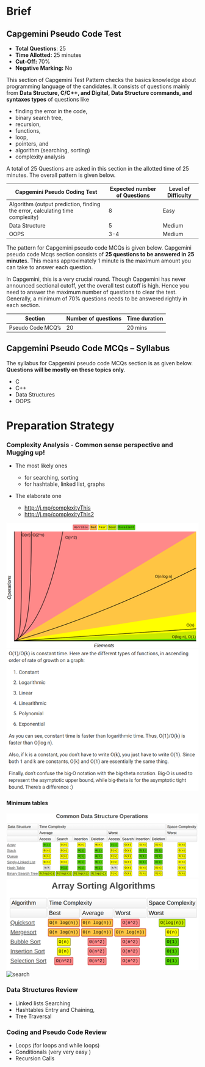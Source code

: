 # Brief 

## **Capgemini Pseudo Code Test**

-   **Total Questions**: 25
-   **Time Allotted:** 25 minutes
-   **Cut-Off:** 70%
-   **Negative Marking:**  No

This section of Capgemini Test Pattern checks the basics knowledge about programming language of the candidates. It consists of questions mainly from  **Data Structure, C/C++, and Digital, Data Structure commands, and syntaxes types**  of questions like 
  - finding the error in the code, 
  - binary search tree, 
  - recursion, 
  - functions, 
  - loop, 
  - pointers, and 
  - algorithm (searching, sorting) 
  - complexity analysis 

A total of 25 Questions are asked in this section in the allotted time of 25 minutes. The overall pattern is given below.

|Capgemini Pseudo Coding Test | Expected number of Questions | Level of Difficulty  
|------|------|--------|
|Algorithm (output prediction, finding the error, calculating time complexity)  |8  | Easy
| Data Structure   | 5  | Medium
| OOPS  | 3-4  | Medium


The pattern for Capgemini pseudo code MCQs is given below. Capgemini pseudo code Mcqs section consists of **25 questions to be answered in 25 minute**s. This means approximately 1 minute is the maximum amount you can take to answer each question.

In Capgemini, this is a very crucial round. Though Capgemini has never announced sectional cutoff, yet the overall test cutoff is high. Hence you need to answer the maximum number of questions to clear the test. Generally, a minimum of 70% questions needs to be answered rightly in each section.

|**Section** | **Number of questions** | **Time duration**
|-------------|----------------|------------------|
Pseudo Code MCQ’s | 20  | 20 mins

## **Capgemini** **Pseudo Code MCQs** **– Syllabus**

The syllabus for Capgemini pseudo code MCQs section is as given below.  **Questions will be mostly on these topics only**.

-   C
-   C++
-   Data Structures
-   OOPS	



# Preparation Strategy

### Complexity Analysis - Common sense perspective and Mugging up!
   - The most likely ones 
       - for searching, sorting 
       - for hashtable, linked list, graphs 
      
   - The elaborate one 
	   - http://j.mp/complexityThis
	   - http://j.mp/complexityThis2 

![graph](https://github.com/kgisl/cs8251/blob/master/interview/complexityGraph.png)
![explain](https://github.com/kgisl/cs8251/blob/master/interview/quickComparison.png)

#### Minimum tables 
![data](https://github.com/kgisl/cs8251/blob/master/interview/dataO.png)
![sorting](https://github.com/kgisl/cs8251/blob/master/interview/sortingO.png)
![search](https://github.com/kgisl/cs8251/blob/master/interview/searchingO.png)

### Data Structures Review
   - Linked lists Searching 
   - Hashtables Entry and Chaining, 
   - Tree Traversal



   
### Coding and Pseudo Code Review 
   - Loops  (for loops and while loops)
   - Conditionals (very very easy ) 
   - Recursion Calls

